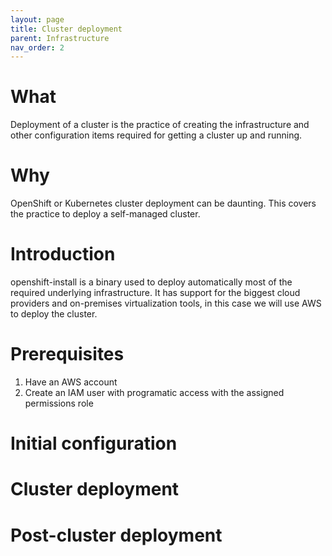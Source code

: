 ```yaml
---
layout: page
title: Cluster deployment
parent: Infrastructure
nav_order: 2
---
```


# What
Deployment of a cluster is the practice of creating the infrastructure and other configuration items required for getting a cluster up and running.

# Why
OpenShift or Kubernetes cluster deployment can be daunting. This covers the practice to deploy a self-managed cluster.

# Introduction
openshift-install is a binary used to deploy automatically most of the required underlying infrastructure. It has support for the biggest cloud providers and on-premises virtualization tools, in this case we will use AWS to deploy the cluster.

# Prerequisites
1. Have an AWS account
2. Create an IAM user with programatic access with the assigned permissions role

# Initial configuration

# Cluster deployment

# Post-cluster deployment

